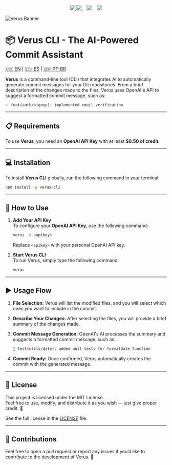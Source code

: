 <p align="center">
  <a href="https://github.com/euandresimoes/verus">
      <img src="https://img.shields.io/badge/🚀-REPO-FFE162?style=for-the-badge&labelColor=000000"/>
  </a>
  <a href="https://www.npmjs.com/package/verus-cli">
    <img src="https://img.shields.io/npm/v/verus-cli?label=%F0%9F%93%A6+NPM&labelColor=black&color=%233F0071&style=for-the-badge"/>
  </a>
  &nbsp;&nbsp;
  <img src="https://img.shields.io/github/stars/euandresimoes/verus?style=for-the-badge&label=%E2%AD%90%20STARS&labelColor=black&color=%23FB2576"/>
  &nbsp;&nbsp;
  <img src="https://img.shields.io/github/repo-size/euandresimoes/verus?style=for-the-badge&label=%F0%9F%9B%A0%EF%B8%8F%20SIZE&labelColor=black&color=%23332FD0"/>
</p>

![Verus Banner](https://github.com/user-attachments/assets/5173589a-5dd8-4fd4-9536-7e039365acae)

# 📦 Verus CLI - The AI-Powered Commit Assistant

[🇺🇸 EN](https://github.com/euandresimoes/verus/blob/master/README.md) | [🇪🇸 ES](https://github.com/euandresimoes/verus/blob/master/README.es.md) | [🇧🇷 PT-BR](https://github.com/euandresimoes/verus/blob/master/README.pt-br.md) 

**Verus** is a command-line tool (CLI) that integrates AI to automatically generate commit messages for your Git repositories. From a brief description of the changes made to the files, Verus uses OpenAI's API to suggest a formatted commit message, such as:

`✨ feat(auth/signup): implemented email verification`

---

## 📋 Requirements

To use **Verus**, you need an **OpenAI API Key** with at least **$0.50 of credit**.

---

## 💻 Installation

To install **Verus CLI** globally, run the following command in your terminal:

```bash
npm install -g verus-cli
```

---

## 🚀 How to Use

1. **Add Your API Key**  
   To configure your **OpenAI API Key**, use the following command:

   ```bash
   verus -k <apikey>
   ```

   Replace `<apikey>` with your personal OpenAI API key.

2. **Start Verus CLI**  
   To run Verus, simply type the following command:

   ```bash
   verus
   ```

---

## ▶️ Usage Flow

1. **File Selection:** Verus will list the modified files, and you will select which ones you want to include in the commit.  
2. **Describe Your Changes:** After selecting the files, you will provide a brief summary of the changes made.  
3. **Commit Message Generation:** OpenAI's AI processes the summary and suggests a formatted commit message, such as:

   ```bash
   🧪 test(utils/date): added unit tests for formatDate function
   ```

5. **Commit Ready:** Once confirmed, Verus automatically creates the commit with the generated message.

---

## 📝 License

This project is licensed under the MIT License.  
Feel free to use, modify, and distribute it as you wish — just give proper credit. 🤝

See the full license in the [LICENSE](./LICENSE) file.

---

## 🤝 Contributions

Feel free to open a pull request or report any issues if you’d like to contribute to the development of Verus. 🚀
